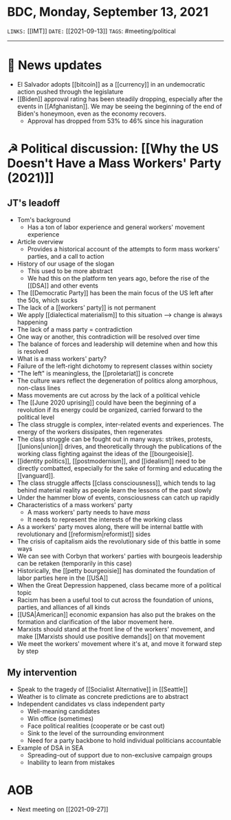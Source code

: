 # BDC, Monday, September 13, 2021
`LINKS:` [[IMT]]
`DATE:` [[2021-09-13]]
`TAGS`: #meeting/political 

---
# 📰 News updates
- El Salvador adopts [[bitcoin]] as a [[currency]] in an undemocratic action pushed through the legislature
- [[Biden]] approval rating has been steadily dropping, especially after the events in [[Afghanistan]]. We may be seeing the beginning of the end of Biden's honeymoon, even as the economy recovers. 
	- Approval has dropped from 53% to 46% since his inaguration

# ☭ Political discussion: [[Why the US Doesn't Have a Mass Workers' Party (2021)]]
## JT's leadoff
- Tom's background
	- Has a ton of labor experience and general workers' movement experience
- Article overview
	- Provides a historical account of the attempts to form mass workers' parties, and a call to action
- History of our usage of the slogan
	- This used to be more abstract
	- We had this on the platform ten years ago, before the rise of the [[DSA]] and other events
- The [[Democratic Party]] has been the main focus of the US left after the 50s, which sucks
- The lack of a [[workers' party]] is not permanent
- We apply [[dialectical materialism]] to this situation --> change is always happening
- The lack of a mass party = contradiction
- One way or another, this contradiction will be resolved over time
- The balance of forces and leadership will detemine when and how this is resolved
- What is a mass workers' party?
- Failure of the left-right dichotomy to represent classes within society
- "The left" is meaningless, the [[proletariat]] is concrete
- The culture wars reflect the degeneration of politics along amorphous, non-class lines
- Mass movements are cut across by the lack of a political vehicle
- The [[June 2020 uprising]] could have been the beginning of a revolution if its energy could be organized, carried forward to the political level
- The class struggle is complex, inter-related events and experiences. The energy of the workers dissipates, then regenerates
- The class struggle can be fought out in many ways: strikes, protests, [[unions|union]] drives, and theoretically through the publications of the working class fighting against the ideas of the [[bourgeoisie]]. 
- [[identity politics]], [[postmodernism]], and [[idealism]] need to be directly combatted, especially for the sake of forming and educating the [[vanguard]]. 
- The class struggle affects [[class consciousness]], which tends to lag behind material reality as people learn the lessons of the past slowly
- Under the hammer blow of events, consciousness can catch up rapidly
- Characteristics of a mass workers' party
	- A mass workers' party needs to have *mass*
	- It needs to represent the interests of the working class
- As a workers' party moves along, there will be internal battle with revolutionary and [[reformism|reformist]] sides
- The crisis of capitalism aids the revolutionary side of this battle in some ways
- We can see with Corbyn that workers' parties with bourgeois leadership can be retaken (temporarily in this case)
- Historically, the [[petty bourgeoisie]] has dominated the foundation of labor parties here in the [[USA]]
- When the Great Depression happened, class became more of a political topic
- Racism has been a useful tool to cut across the foundation of unions, parties, and alliances of all kinds
- [[USA|American]] economic expansion has also put the brakes on the formation and clarification of the labor movement here. 
- Marxists should stand at the front line of the workers' movement, and make [[Marxists should use positive demands]] on that movement
- We meet the workers' movement where it's at, and move it forward step by step

## My intervention
- Speak to the tragedy of [[Socialist Alternative]] in [[Seattle]]
- Weather is to climate as concrete predictions are to abstract
- Independent candidates vs class independent party
	- Well-meaning candidates
	- Win office (sometimes)
	- Face political realities (cooperate or be cast out)
	- Sink to the level of the surrounding environment
	- Need for a party backbone to hold individual politicians accountable
- Example of DSA in SEA
	- Spreading-out of support due to non-exclusive campaign groups
	- Inability to learn from mistakes

# AOB
- Next meeting on [[2021-09-27]]